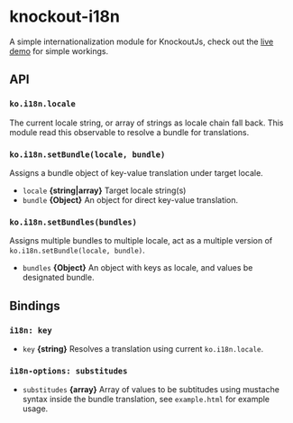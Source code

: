# knockout-i18n
A simple internationalization module for KnockoutJs, check out the [live demo](https://vicary.github.io/knockout-i18n) for simple workings.

## API
### `ko.i18n.locale`
The current locale string, or array of strings as locale chain fall back. This module read this observable to resolve a bundle for translations.

### `ko.i18n.setBundle(locale, bundle)`
Assigns a bundle object of key-value translation under target locale.

- `locale` __{string|array}__ Target locale string(s)
- `bundle` __{Object}__ An object for direct key-value translation.

### `ko.i18n.setBundles(bundles)`
Assigns multiple bundles to multiple locale, act as a multiple version of `ko.i18n.setBundle(locale, bundle)`.

- `bundles` __{Object}__ An object with keys as locale, and values be designated bundle.

## Bindings
### `i18n: key`

- `key` __{string}__ Resolves a translation using current `ko.i18n.locale`.

### `i18n-options: substitudes`

- `substitudes` __{array}__ Array of values to be subtitudes using mustache syntax inside the bundle translation, see `example.html` for example usage.
